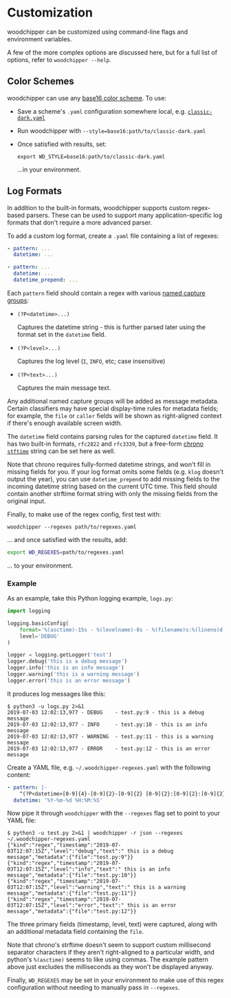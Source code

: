 # Customization

woodchipper can be customized using command-line flags and environment
variables.

A few of the more complex options are discussed here, but for a full list of
options, refer to `woodchipper --help`.

## Color Schemes

woodchipper can use any [base16 color scheme][base16]. To use:

 * Save a scheme's `.yaml` configuration somewhere local, e.g.
   [`classic-dark.yaml`][classic-dark]
 * Run woodchipper with `--style=base16:path/to/classic-dark.yaml`
 * Once satisfied with results, set:

   ```
   export WD_STYLE=base16:path/to/classic-dark.yaml
   ```

   ...in your environment.

[base16]: https://github.com/chriskempson/base16#scheme-repositories
[classic-dark]: https://github.com/detly/base16-classic-scheme/blob/master/classic-dark.yaml

## Log Formats

In addition to the built-in formats, woodchipper supports custom regex-based
parsers. These can be used to support many application-specific log formats that
don't require a more advanced parser.

To add a custom log format, create a `.yaml` file containing a list of regexes:

```yaml
- pattern: ...
  datetime: ...

- pattern: ...
  datetime: ...
  datetime_prepend: ...
```

Each `pattern` field should contain a regex with various
[named capture groups][groups]:
 * `(?P<datetime>...)`

   Captures the datetime string - this is further parsed later using the format
   set in the `datetime` field.
 * `(?P<level>...)`

   Captures the log level (`I`, `INFO`, etc; case insensitive)
 * `(?P<text>...)`

   Captures the main message text.

Any additional named capture groups will be added as message metadata. Certain
classifiers may have special display-time rules for metadata fields; for
example, the `file` or `caller` fields will be shown as right-aligned context
if there's enough available screen width.

The `datetime` field contains parsing rules for the captured `datetime` field.
It has two built-in formats, `rfc2822` and `rfc3339`, but a free-form
[chrono `stftime`][strftime] string can be set here as well.

Note that chrono requires fully-formed datetime strings, and won't fill in
missing fields for you. If your log format omits some fields (e.g. `klog`
doesn't output the year), you can use `datetime_prepend` to add missing fields
to the incoming datetime string based on the current UTC time. This field should
contain another strftime format string with only the missing fields from the
original input.

Finally, to make use of the regex config, first test with:

```
woodchipper --regexes path/to/regexes.yaml
```

... and once satisfied with the results, add:

```bash
export WD_REGEXES=path/to/regexes.yaml
```

... to your environment.

[groups]: https://docs.rs/regex/1.1.7/regex/#grouping-and-flags
[strftime]: https://docs.rs/chrono/0.4.7/chrono/format/strftime/index.html

### Example

As an example, take this Python logging example, `logs.py`:

```python
import logging

logging.basicConfig(
    format='%(asctime)-15s - %(levelname)-8s - %(filename)s:%(lineno)d - %(message)s',
    level='DEBUG'
)

logger = logging.getLogger('test')
logger.debug('this is a debug message')
logger.info('this is an info message')
logger.warning('this is a warning message')
logger.error('this is an error message')
```

It produces log messages like this:
```
$ python3 -u logs.py 2>&1
2019-07-03 12:02:13,977 - DEBUG    - test.py:9 - this is a debug message
2019-07-03 12:02:13,977 - INFO     - test.py:10 - this is an info message
2019-07-03 12:02:13,977 - WARNING  - test.py:11 - this is a warning message
2019-07-03 12:02:13,977 - ERROR    - test.py:12 - this is an error message
```

Create a YAML file, e.g. `~/.woodchipper-regexes.yaml` with the following
content:

```yaml
- pattern: |-
    ^(?P<datetime>[0-9]{4}-[0-9]{2}-[0-9]{2} [0-9]{2}:[0-9]{2}:[0-9]{2})(?:,[0-9]+) - (?P<level>\w+)\s* - (?P<file>\S+)\s* -(?P<text>.+)$
  datetime: '%Y-%m-%d %H:%M:%S'
```

Now pipe it through `woodchipper` with the `--regexes` flag set to point to your
YAML file:

```
$ python3 -u test.py 2>&1 | woodchipper -r json --regexes ~/.woodchipper-regexes.yaml
{"kind":"regex","timestamp":"2019-07-03T12:07:15Z","level":"debug","text":" this is a debug message","metadata":{"file":"test.py:9"}}
{"kind":"regex","timestamp":"2019-07-03T12:07:15Z","level":"info","text":" this is an info message","metadata":{"file":"test.py:10"}}
{"kind":"regex","timestamp":"2019-07-03T12:07:15Z","level":"warning","text":" this is a warning message","metadata":{"file":"test.py:11"}}
{"kind":"regex","timestamp":"2019-07-03T12:07:15Z","level":"error","text":" this is an error message","metadata":{"file":"test.py:12"}}
```

The three primary fields (timestamp, level, text) were captured, along with an
additional metadata field containing the `file`.

Note that chrono's strftime doesn't seem to support custom millisecond separator
characters if they aren't right-aligned to a particular width, and python's
`%(asctime)` seems to like using commas. The example pattern above just excludes
the milliseconds as they won't be displayed anyway.

Finally, `WD_REGEXES` may be set in your environment to make use of this regex
configuration without needing to manually pass in `--regexes`.
